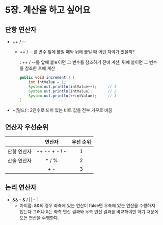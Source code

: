 # 5장. 계산을 하고 싶어요

## 단항 연산자

* ++ / --

  * ++ / --를 변수 앞에 붙일 때와 뒤에 붙일 때 어떤 차이가 있을까?

    : ++ / --를 앞에 붙ㅌ이면 그 변수를 참조하기 전에 계산, 뒤에 붙이면 그 변수를 참조한 후에 계산

    ~~~ java
    public void increment() {
        int intValue = 1;
        System.out.println(intValue++);		// 1
        System.out.println(intValue);		// 2
        System.out.println(++intValue);		// 3
    }
    ~~~

* ~(틸드) : 2진수로 되어 있는 비트 값을 전부 거꾸로 바꿈



## 연산자 우선순위

|             |       연산자       | 우선 순위 |
| :---------: | :----------------: | :-------: |
| 단항 연산자 | ++  --  +  -  !  ~ |     1     |
| 산술 연산자 |      *  /  %       |     2     |
|             |        + -         |     3     |



## 논리 연산자

* && - & / || - |
  * 차이점: &&의 경우 좌측에 있는 연산이 false면 우측에 있는 연산을 수행하지 않는다.그러나 &는 좌측 연산 결과와 우측 연산 결과를 비교해야만 하기 때문에 모든 연산을 수행한다.